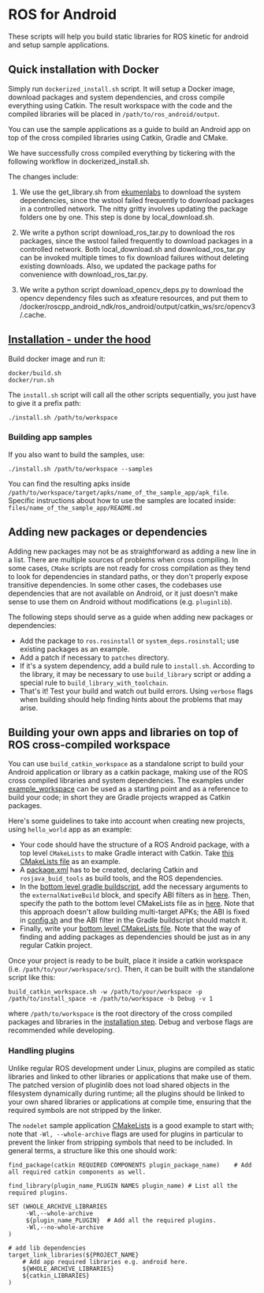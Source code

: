 # ROS for Android

These scripts will help you build static libraries
for ROS kinetic for android and setup sample applications.

## Quick installation with Docker

Simply run `dockerized_install.sh` script. It will setup a Docker image, download packages and system dependencies, and cross compile everything using Catkin.
The result workspace with the code and the compiled libraries will be placed in `/path/to/ros_android/output`.

You can use the sample applications as a guide to build an Android app on top of the cross compiled libraries using Catkin, Gradle and CMake.

We have successfully cross compiled everything by tickering with the following workflow in dockerized_install.sh.

The changes include:
1. We use the get_library.sh from [ekumenlabs](https://github.com/ekumenlabs/roscpp_android) to download the system dependencies,
since the wstool failed frequently to download packages in a controlled network.
The nitty gritty involves updating the package folders one by one.
This step is done by local_download.sh.

2. We write a python script download_ros_tar.py to download the ros packages,
since the wstool failed frequently to download packages in a controlled network.
Both local_download.sh and download_ros_tar.py can be invoked multiple times to fix download failures without deleting existing downloads.
Also, we updated the package paths for convenience with download_ros_tar.py.

3. We write a python script download_opencv_deps.py to download the opencv dependency files such as xfeature resources, and put them to /docker/roscpp_android_ndk/ros_android/output/catkin_ws/src/opencv3/.cache.

## [Installation - under the hood](#installation)

Build docker image and run it:
    
    docker/build.sh
    docker/run.sh

The `install.sh` script will call all the other scripts
sequentially, you just have to give it a prefix path:

    ./install.sh /path/to/workspace

### Building app samples

If you also want to build the samples, use:

    ./install.sh /path/to/workspace --samples

You can find the resulting apks inside `/path/to/workspace/target/apks/name_of_the_sample_app/apk_file`.
Specific instructions about how to use the samples are located inside: `files/name_of_the_sample_app/README.md`

## Adding new packages or dependencies

Adding new packages may not be as straightforward as adding a new line in a list.
There are multiple sources of problems when cross compiling. In some cases, `CMake` scripts are not ready for
cross compilation as they tend to look for dependencies in standard paths, or they don't properly expose transitive dependencies. 
In some other cases, the codebases use dependencies that are not available on Android, or it just doesn't make sense to use them
on Android without modifications (e.g. `pluginlib`).

The following steps should serve as a guide when adding new packages or dependencies:

- Add the package to `ros.rosinstall` or `system_deps.rosinstall`; use existing packages as an example.
- Add a patch if necessary to `patches` directory.
- If it's a system dependency, add a build rule to `install.sh`. According to the library, it may be necessary to use `build_library` script or adding a special rule to `build_library_with_toolchain`.
- That's it! Test your build and watch out build errors. Using `verbose` flags when building should help finding hints about the problems that may arise.

## Building your own apps and libraries on top of ROS cross-compiled workspace

You can use `build_catkin_workspace` as a standalone script to build your Android application or library as a catkin package,
making use of the ROS cross compiled libraries and system dependencies. The examples under [example_workspace](https://github.com/Intermodalics/ros_android/tree/kinetic/example_workspace/src) can be used as a starting point and as a reference to build your code; in short they are Gradle projects wrapped as Catkin packages.

Here's some guidelines to take into account when creating new projects, using `hello_world` app as an example:
- Your code should have the structure of a ROS Android package, with a top level `CMakeLists` to make Gradle interact with Catkin. Take [this CMakeLists file](https://github.com/Intermodalics/ros_android/blob/kinetic/example_workspace/src/hello_world_example_app/CMakeLists.txt) as an example.
- A [package.xml](https://github.com/Intermodalics/ros_android/blob/kinetic/example_workspace/src/hello_world_example_app/package.xml) has to be created, declaring Catkin and `rosjava_buid_tools` as build tools, and the ROS dependencies.
- In the [bottom level gradle buildscript](https://github.com/Intermodalics/ros_android/blob/kinetic/example_workspace/src/hello_world_example_app/app/build.gradle), add the necessary arguments to the `externalNativeBuild` block, and specify ABI filters as in [here](https://github.com/Intermodalics/ros_android/blob/kinetic/example_workspace/src/hello_world_example_app/app/build.gradle#L10-L23). Then, specify the path to the bottom level CMakeLists file as in [here](https://github.com/Intermodalics/ros_android/blob/kinetic/example_workspace/src/hello_world_example_app/app/build.gradle#L31-L36).
Note that this approach doesn't allow building multi-target APKs; the ABI is fixed in [config.sh](https://github.com/Intermodalics/ros_android/blob/kinetic/scripts/config.sh) and the ABI filter in the Gradle buildscript should match it.
- Finally, write your [bottom level CMakeLists file](https://github.com/Intermodalics/ros_android/blob/kinetic/example_workspace/src/hello_world_example_app/app/src/main/cpp/CMakeLists.txt). Note that the way of finding and adding packages as dependencies should be just as in any regular Catkin project.

Once your project is ready to be built, place it inside a catkin workspace (i.e. `/path/to/your/workspace/src`). Then, it can be built with the standalone script like this:
```
build_catkin_workspace.sh -w /path/to/your/workspace -p /path/to/install_space -e /path/to/workspace -b Debug -v 1
```

where `/path/to/workspace` is the root directory of the cross compiled packages and libraries in the [installation step](#installation). Debug and verbose flags are recommended while developing.

### Handling plugins

Unlike regular ROS development under Linux, plugins are compiled as static libraries and linked to other libraries or applications that make use of them. The patched version of pluginlib does not load shared objects in the filesystem dynamically during runtime; all the plugins should be linked to your own shared libraries or applications at compile time, ensuring that the required symbols are not stripped by the linker.

The `nodelet` sample application [CMakeLists](https://github.com/Intermodalics/ros_android/blob/kinetic/example_workspace/src/nodelet_sample_app/jni/CMakeLists.txt) is a good example to start with; note that `-Wl, --whole-archive` flags are used for plugins in particular to prevent the linker from stripping symbols that need to be included. In general terms, a structure like this one should work:

```
find_package(catkin REQUIRED COMPONENTS plugin_package_name)    # Add all required catkin components as well.

find_library(plugin_name_PLUGIN NAMES plugin_name) # List all the required plugins.

SET (WHOLE_ARCHIVE_LIBRARIES
     -Wl,--whole-archive
     ${plugin_name_PLUGIN}	# Add all the required plugins.
     -Wl,--no-whole-archive
)

# add lib dependencies
target_link_libraries(${PROJECT_NAME}
    # Add app required libraries e.g. android here.
    ${WHOLE_ARCHIVE_LIBRARIES}
    ${catkin_LIBRARIES}
)
```
